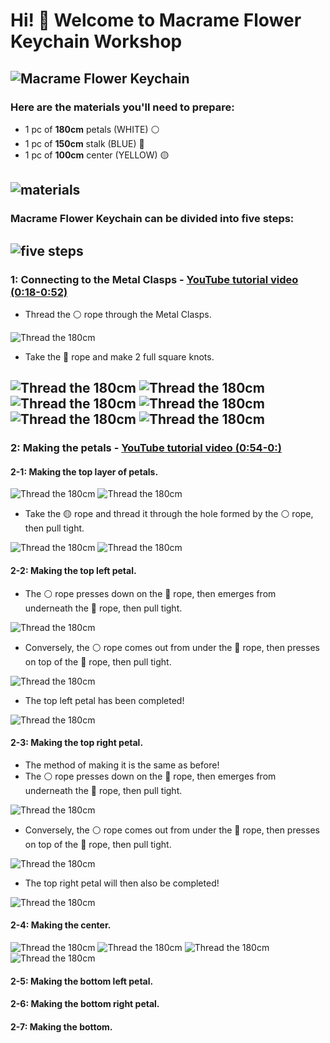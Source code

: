 # Hi! 👋 Welcome to Macrame Flower Keychain Workshop

![Macrame Flower Keychain](photo/photo_1.jpg)
---
### Here are the materials you'll need to prepare:
- 1 pc of **180cm** petals (WHITE) ⚪
- 1 pc of **150cm** stalk (BLUE) 🔵
- 1 pc of **100cm** center (YELLOW) 🟡

![materials](photo/photo_2.jpg)
---


### Macrame Flower Keychain can be divided into five steps:
![five steps](photo/photo_3.jpg)
---


### 1: Connecting to the Metal Clasps -  [YouTube tutorial video (0:18-0:52)](https://www.youtube.com/watch?v=AGhiYfnpfYA)

- Thread the ⚪ rope through the Metal Clasps.

![Thread the 180cm](photo/photo_4.jpg)

- Take the 🔵 rope and make 2 full square knots.

![Thread the 180cm](photo/photo_5.jpg)
![Thread the 180cm](photo/photo_6.jpg)
![Thread the 180cm](photo/photo_7.jpg)
![Thread the 180cm](photo/photo_8.jpg)
![Thread the 180cm](photo/photo_9.jpg)
![Thread the 180cm](photo/photo_10.jpg)
---


### 2: Making the petals - [YouTube tutorial video (0:54-0:)](https://www.youtube.com/watch?v=AGhiYfnpfYA)
#### 2-1: Making the top layer of petals.

![Thread the 180cm](photo/photo_11.jpg)
![Thread the 180cm](photo/photo_12.jpg)

- Take the 🟡 rope and thread it through the hole formed by the ⚪ rope, then pull tight.

![Thread the 180cm](photo/photo_13.jpg)
![Thread the 180cm](photo/photo_14.jpg)

#### 2-2: Making the top left petal.
- The ⚪ rope presses down on the 🔵 rope, then emerges from underneath the 🔵 rope, then pull tight.

![Thread the 180cm](photo/photo_15.jpg)

- Conversely, the ⚪ rope comes out from under the 🔵 rope, then presses on top of the 🔵 rope, then pull tight.

![Thread the 180cm](photo/photo_16.jpg)

- The top left petal has been completed!

![Thread the 180cm](photo/photo_17.jpg)

#### 2-3: Making the top right petal.
- The method of making it is the same as before!
- The ⚪ rope presses down on the 🔵 rope, then emerges from underneath the 🔵 rope, then pull tight.

![Thread the 180cm](photo/photo_18.jpg)

- Conversely, the ⚪ rope comes out from under the 🔵 rope, then presses on top of the 🔵 rope, then pull tight.

![Thread the 180cm](photo/photo_19.jpg)

- The top right petal will then also be completed!

![Thread the 180cm](photo/photo_20.jpg)

#### 2-4: Making the center.
![Thread the 180cm](photo/photo_21.jpg)
![Thread the 180cm](photo/photo_22.jpg)
![Thread the 180cm](photo/photo_23.jpg)
![Thread the 180cm](photo/photo_24.jpg)

#### 2-5: Making the bottom left petal.

#### 2-6: Making the bottom right petal.

#### 2-7: Making the bottom.